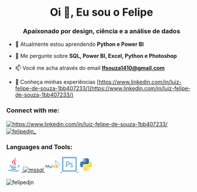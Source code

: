 <h1 align="center">Oi 👋, Eu sou o Felipe</h1>
<h3 align="center">Apaixonado por design, ciência e a análise de dados</h3>

- 🌱 Atualmente estou aprendendo **Python e Power BI**

- 💬 Me pergunte sobre **SQL, Power BI, Excel, Python e Photoshop**

- 📫 Você me acha através do email **lfsouza1410@gmail.com**

- 📄 Conheça minhas experiências [https://www.linkedin.com/in/luiz-felipe-de-souza-1bb407233/](https://www.linkedin.com/in/luiz-felipe-de-souza-1bb407233/)

<h3 align="left">Connect with me:</h3>
<p align="left">
<a href="https://linkedin.com/in/https://www.linkedin.com/in/luiz-felipe-de-souza-1bb407233/" target="blank"><img align="center" src="https://raw.githubusercontent.com/rahuldkjain/github-profile-readme-generator/master/src/images/icons/Social/linked-in-alt.svg" alt="https://www.linkedin.com/in/luiz-felipe-de-souza-1bb407233/" height="30" width="40" /></a>
<a href="https://instagram.com/felipedjn_" target="blank"><img align="center" src="https://raw.githubusercontent.com/rahuldkjain/github-profile-readme-generator/master/src/images/icons/Social/instagram.svg" alt="felipedjn_" height="30" width="40" /></a>
</p>

<h3 align="left">Languages and Tools:</h3>
<p align="left"> <a href="https://www.java.com" target="_blank" rel="noreferrer"> <img src="https://raw.githubusercontent.com/devicons/devicon/master/icons/java/java-original.svg" alt="java" width="40" height="40"/> </a> <a href="https://www.microsoft.com/en-us/sql-server" target="_blank" rel="noreferrer"> <img src="https://www.svgrepo.com/show/303229/microsoft-sql-server-logo.svg" alt="mssql" width="40" height="40"/> </a> <a href="https://www.mysql.com/" target="_blank" rel="noreferrer"> <img src="https://raw.githubusercontent.com/devicons/devicon/master/icons/mysql/mysql-original-wordmark.svg" alt="mysql" width="40" height="40"/> </a> <a href="https://www.photoshop.com/en" target="_blank" rel="noreferrer"> <img src="https://raw.githubusercontent.com/devicons/devicon/master/icons/photoshop/photoshop-line.svg" alt="photoshop" width="40" height="40"/> </a> <a href="https://www.python.org" target="_blank" rel="noreferrer"> <img src="https://raw.githubusercontent.com/devicons/devicon/master/icons/python/python-original.svg" alt="python" width="40" height="40"/> </a> </p>

<p><img align="center" src="https://github-readme-stats.vercel.app/api/top-langs?username=felipedjn&show_icons=true&locale=en&layout=compact" alt="felipedjn" /></p>
